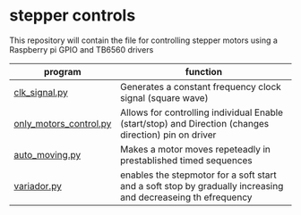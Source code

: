 # stepper controls

This repository will contain the file for controlling stepper motors using a Raspberry pi GPIO and TB6560 drivers

|program|function|
|---|---|
|[clk_signal.py](https://github.com/kelvinutp/stepper-control/blob/main/clock_signal.py)|Generates a constant frequency clock signal (square wave)|
|[only_motors_control.py](https://github.com/kelvinutp/stepper-control/blob/main/only_motors_control.py)|Allows for controlling individual Enable (start/stop) and Direction (changes direction) pin on driver|
|[auto_moving.py](https://github.com/kelvinutp/stepper-control/blob/main/auto_moving.py)|Makes a motor moves repeteadly in prestablished timed sequences|
|[variador.py](https://github.com/kelvinutp/stepper-control/blob/main/variaddor.py)|enables the stepmotor for a soft start and a soft stop by gradually increasing and decreaseing th efrequency|
